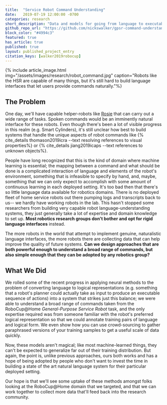 ```yaml
---
title:  "Service Robot Command Understanding"
date:   2019-07-19 12:00:00 -0700
categories: research
short_description: "Data and models for going from language to executable form"
github_repo_url: "https://github.com/nickswalker/gpsr-command-understanding"
block_color: "#4994c3"
featured: true
has_article: true
published: true
layout: published_project_entry
citation_keys: [walker2019robocup]
---
```


{% include article_image.html img="/assets/images/research/robot_command.jpg"
    caption="Robots like the HSR are capable of many things, but it's still hard to build language interfaces that let users provide commands naturally."%}

## The Problem

One day, we'll have capable helper-robots like [Rosie]() that can carry out a wide range of tasks.
Spoken commands would be an imminently natural interface for these robots. 
Even though there's been a lot of visible progress in this realm (e.g. Smart Cylinders), it's still unclear how best to build systems that handle the unique aspects of robot commands like {% cite_details thomason2019icra --text resolving references to visual properties%} or {% cite_details jiang2019icaps --text references to unknown objects%}.

People have long recognized that this is the kind of domain where machine learning is essential; the mapping between a command and what should be done is a complicated interaction of language and elements of the robot's environment, something that is infeasible to specify by hand, and, maybe, something that we can only expect to accomplish with some amount of continuous learning in each deployed setting.
It's too bad then that there's so little language data available for robotics domains.
There is no deployed fleet of home service robots out there pumping logs and transcripts back to us-- we hardly have working robots in the lab. 
This hasn't stopped some researchers from building very capable robot language-understanding systems, they just generally take a lot of expertise and domain knowledge to set up.
**Most robotics research groups don't bother and opt for rigid language interfaces** instead.


The more robots in the world that attempt to implement genuine, naturalistic language interfaces, the more robots there
are collecting data that can help improve the quality of future systems. 
**Can we design approaches that are both powerful enough to understand a broad
range of commands, but also simple enough that they can be adopted by any robotics group?**

## What We Did

We rolled some of the recent progress in applying neural methods to the problem of converting language to logical representations (e.g. something that a robot's planner could actually take as input to produce an executable sequence of actions) into a system that strikes just this balance; we were able to understand a broad range of commands taken from the RoboCup@Home _General-Purpose Service Robot_ task, and the only expertise required was from someone familiar with the robot's preferred logical representation so that we could annotate training pairs of language and logical form.
We even show how you can use crowd-sourcing to gather paraphrased versions of your training samples to get a useful scale of data quickly.

Now, these models aren't magical; like most machine-learned things, they can't be expected to generalize far out of their training distribution.
But again, the point is, unlike previous approaches, ours both works and has a hope of being adopted by people who don't want to invest the time in building a state of the art natural language system for their particular deployed setting.

Our hope is that we'll see some uptake of these methods amongst folks looking at the RoboCup@Home domain that we targeted, and that we can work together to collect more data that'll feed back into the research community.